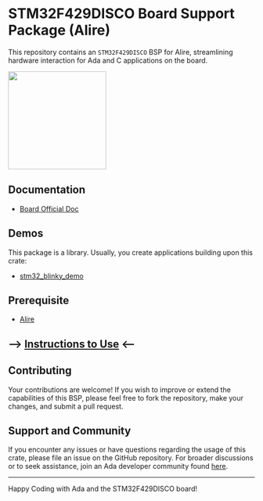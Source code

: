 # STM32F429DISCO Board Support Package (Alire)

This repository contains an `STM32F429DISCO` BSP for Alire, streamlining hardware interaction for Ada and C applications on the board.

<img width="200px" src="https://github.com/GNAT-Academic-Program/stm32f429disco/assets/1427158/9d17c268-1e55-4f71-bb9d-8c2552e4aa2d">

## Documentation
- [Board Official Doc](https://github.com/GNAT-Academic-Program/stm32f429disco/blob/main/doc/um1670-discovery-kit-with-stm32f429zi-mcu-stmicroelectronics.pdf)

## Demos
This package is a library. Usually, you create applications building upon this crate:
- [stm32_blinky_demo](https://github.com/GNAT-Academic-Program/stm32_blinky_demo)

## Prerequisite

- [Alire](https://github.com/alire-project/alire/releases/tag/v1.2.2)

## --> [Instructions to Use](https://github.com/GNAT-Academic-Program#install-alire-an-ada-package-manager) <--

## Contributing

Your contributions are welcome! If you wish to improve or extend the capabilities of this BSP, please feel free to fork the repository, make your changes, and submit a pull request.

## Support and Community

If you encounter any issues or have questions regarding the usage of this crate, please file an issue on the GitHub repository. 
For broader discussions or to seek assistance, join an Ada developer community found [here](https://github.com/ohenley/awesome-ada?tab=readme-ov-file#community).

---

Happy Coding with Ada and the STM32F429DISCO board!
